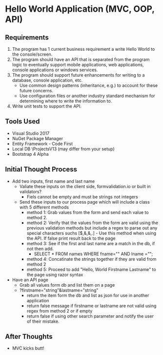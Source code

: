 # Hello World Application (MVC, OOP, API)

## Requirements ##
1. The program has 1 current business requirement a write Hello World to the console/screen.
2. The program should have an API that is separated from the program logic to eventually support mobile applications, web applications, console applications or windows services.
3. The program should support future enhancements for writing to a database, console application, etc.
   * Use common design patterns (inheritance, e.g.) to account for these future concerns.
   * Use configuration files or another industry standard mechanism for determining where to write the information to.
4. Write unit tests to support the API.

## Tools Used ##
 * Visual Studio 2017
 * NuGet Package Manager
 * Entity Framework - Code First
 * Local DB \ProjectsV13 (may differ from your setup)
 * Bootstrap 4 Alpha

## Initial Thought Process ##
* Add two inputs, first name and last name
  * Valiate these inputs on the client side, formvalidation.io or built in validators?
    * Fiels cannot be empty and must be strings not integers
  * Send these inputs to our process page which will include a class with 5 different methods
    * method 1: Grab values from the form and send each value to method 2.
    * method 2: Verify that the values from the form are valid using the previous validation methods but include a regex to parse out any special characters suchs [$,&,&,.] - Use this method when using the API. If false print result back to the page
    * method 3: See if the first and last name are a match in the db, if not then add. 
      * SELECT * FROM names WHERE fname="" AND lname =""; 
    * method 4: Concatinate the strings together if they are valid from method 2
    * method 5: Proceed to add "Hello, World Firstname Lastname" to the page using razor syntax
* Have an API page
  * Grab all values form db and list them on a page
  * ?firstname="string"&lastname="string"
    * return the item form the db and list as json for use in another application
    * return false message if firstname or lastname are not valid using regex from method 2 or if empty
    * return false if using other search parameter and notify the user of their mistake. 
    
## After Thoughts ##
* MVC kicks butt!
    

    
      
